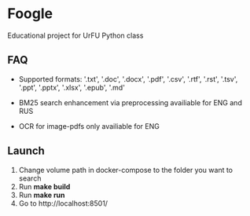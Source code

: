 # Foogle
Educational project for UrFU Python class


## FAQ

- Supported formats: '.txt', '.doc', '.docx', '.pdf', '.csv', '.rtf', '.rst', '.tsv', '.ppt', '.pptx', '.xlsx', '.epub', '.md'

- BM25 search enhancement via preprocessing availiable for ENG and RUS

- OCR for image-pdfs only availiable for ENG

## Launch

1. Change volume path in docker-compose to the folder you want to search
2. Run **make build**
3. Run **make run**
4. Go to http://localhost:8501/